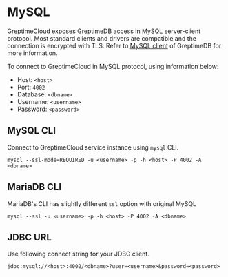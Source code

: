 # MySQL

GreptimeCloud exposes GreptimeDB access in MySQL server-client protocol. Most
standard clients and drivers are compatible and the connection is encrypted with TLS.
Refer to [MySQL client](/user-guide/clients/mysql) of GreptimeDB for more information.

To connect to GreptimeCloud in MySQL protocol, using information below:

- Host: `<host>`
- Port: `4002`
- Database: `<dbname>`
- Username: `<username>`
- Password: `<password>`

## MySQL CLI

Connect to GreptimeCloud service instance using `mysql` CLI.

```shell
mysql --ssl-mode=REQUIRED -u <username> -p -h <host> -P 4002 -A <dbname>
```

## MariaDB CLI

MariaDB's CLI has slightly different `ssl` option with original MySQL

```shell
mysql --ssl -u <username> -p -h <host> -P 4002 -A <dbname>
```

## JDBC URL

Use following connect string for your JDBC client.

```
jdbc:mysql://<host>:4002/<dbname>?user=<username>&password=<password>
```

